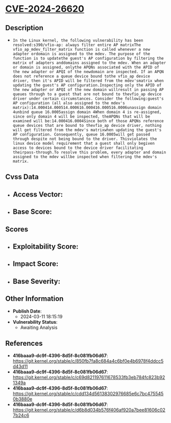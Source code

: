 
# [CVE-2024-26620](https://cve.mitre.org/cgi-bin/cvename.cgi?name=CVE-2024-26620)

## Description

- `In the Linux kernel, the following vulnerability has been resolved:s390/vfio-ap: always filter entire AP matrixThe vfio_ap_mdev_filter_matrix function is called whenever a new adapter ordomain is assigned to the mdev. The purpose of the function is to updatethe guest's AP configuration by filtering the matrix of adapters anddomains assigned to the mdev. When an adapter or domain is assigned, onlythe APQNs associated with the APID of the new adapter or APQI of the newdomain are inspected. If an APQN does not reference a queue device bound tothe vfio_ap device driver, then it's APID will be filtered from the mdev'smatrix when updating the guest's AP configuration.Inspecting only the APID of the new adapter or APQI of the new domain willresult in passing AP queues through to a guest that are not bound to thevfio_ap device driver under certain circumstances. Consider the following:guest's AP configuration (all also assigned to the mdev's matrix):14.000414.000514.000616.000416.000516.0006unassign domain 4unbind queue 16.0005assign domain 4When domain 4 is re-assigned, since only domain 4 will be inspected, theAPQNs that will be examined will be:14.000416.0004Since both of those APQNs reference queue devices that are bound to thevfio_ap device driver, nothing will get filtered from the mdev's matrixwhen updating the guest's AP configuration. Consequently, queue 16.0005will get passed through despite not being bound to the driver. Thisviolates the linux device model requirement that a guest shall only begiven access to devices bound to the device driver facilitating theirpass-through.To resolve this problem, every adapter and domain assigned to the mdev willbe inspected when filtering the mdev's matrix.`

## Cvss Data

- **Access Vector**:
  - 
- **Base Score**:
  - 

## Scores

- **Exploitability Score**:
  - 
- **Impact Score**:
  - 
- **Base Severity**:
  - 

## Other Information

- **Publish Date**:
  - 2024-03-11 18:15:19
- **Vulnerability Status**:
  - Awaiting Analysis

## References

- **416baaa9-dc9f-4396-8d5f-8c081fb06d67**: https://git.kernel.org/stable/c/850fb7fa8c684a4c6bf0e4b6978f4ddcc5d43d11
- **416baaa9-dc9f-4396-8d5f-8c081fb06d67**: https://git.kernel.org/stable/c/c69d821197611678533fb3eb784fc823b921349a
- **416baaa9-dc9f-4396-8d5f-8c081fb06d67**: https://git.kernel.org/stable/c/cdd134d56138302976685e6c7bc4755450b3880e
- **416baaa9-dc9f-4396-8d5f-8c081fb06d67**: https://git.kernel.org/stable/c/d6b8d034b576f406af920a7bee81606c027b24c6
